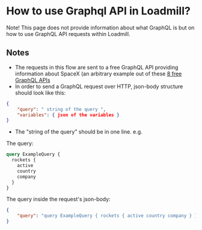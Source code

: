 # How to use Graphql API in Loadmill?
Note! This page does not provide information about what GraphQL is but on how to use GraphQL API requests within Loadmill.
## Notes
- The requests in this flow are sent to a free GraphQL API providing information about SpaceX (an arbitrary example out of these [8 free GraphQL APIs](https://www.apollographql.com/blog/8-free-to-use-graphql-apis-for-your-projects-and-demos)
- In order to send a GraphQL request over HTTP, json-body structure should look like this:
```json
{
    "query": " string of the query ",
    "variables": { json of the variables }
}
```
- The "string of the query" should be in one line. e.g.

The query:
```graphql
query ExampleQuery {
  rockets {
    active
    country
    company
  }
}
```
The query inside the request's json-body:
```json
{
    "query": "query ExampleQuery { rockets { active country company } }",
}
```